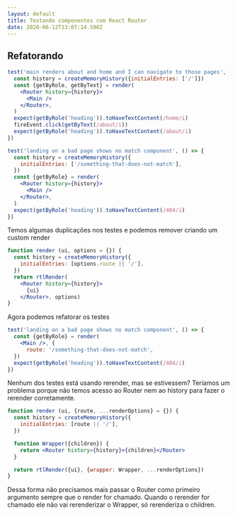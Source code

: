 ```yaml
---
layout: default
title: Testando componentes com React Router
date: 2020-06-12T13:07:14.596Z
---
```

## Refatorando

```jsx
test('main renders about and home and I can navigate to those pages', () => {
  const history = createMemoryHistory({initialEntries: ['/']})
  const {getByRole, getByText} = render(
    <Router history={history}>
      <Main />
    </Router>,
  )
  expect(getByRole('heading')).toHaveTextContent(/home/i)
  fireEvent.click(getByText(/about/i))
  expect(getByRole('heading')).toHaveTextContent(/about/i)
})

test('landing on a bad page shows no match component', () => {
  const history = createMemoryHistory({
    initialEntries: ['/something-that-does-not-match'],
  })
  const {getByRole} = render(
    <Router history={history}>
      <Main />
    </Router>,
  )
  expect(getByRole('heading')).toHaveTextContent(/404/i)
})
```

Temos algumas duplicações nos testes e podemos remover criando um custom render

```jsx
function render (ui, options = {}) {
  const history = createMemoryHistory({
    initialEntries: [options.route || '/'],
  })
  return rtlRender(
    <Router history={history}>
      {ui}
    </Router>, options)
}
```

Agora podemos refatorar os testes

```jsx
test('landing on a bad page shows no match component', () => {
  const {getByRole} = render(
    <Main />, {
      route: '/something-that-does-not-match',
  })
  expect(getByRole('heading')).toHaveTextContent(/404/i)
})
```

Nenhum dos testes está usando rerender, mas se estivessem? Teríamos um problema porque não temos acesso ao Router nem ao history para fazer o rerender corretamente.



```jsx
function render (ui, {route, ...renderOptions} = {}) {
  const history = createMemoryHistory({
    initialEntries: [route || '/'],
  })

  function Wrapper({children}) {
    return <Router history={history}>{children}</Router>
  }

  return rtlRender({ui}, {wrapper: Wrapper, ...renderOptions})
}
```
Dessa forma não precisamos mais passar o Router como primeiro argumento sempre que o render for chamado. Quando o rerender for chamado ele não vai rerenderizar o Wrapper, só rerenderiza o children.